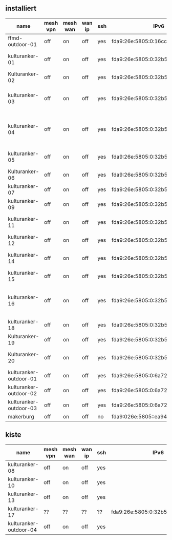 installiert
-----------

name                   | mesh vpn | mesh wan | wan ip | ssh | IPv6                                | standort
---------------------- | -------- | -------- | ------ | --- | ----------------------------------- | --------
ffmd-outdoor-01        | off      | on       | off    | yes | fda9:26e:5805:0:16cc:20ff:fe6e:2090 | dach richtung kaufland
kulturanker-01         | off      | on       | off    | yes | fda9:26e:5805:0:32b5:c2ff:fed9:97d8 | durchgang hof bar zu hof burger
Kulturanker-02         | off      | on       | off    | yes | fda9:26e:5805:0:32b5:c2ff:fed9:97c2 | orga
kulturanker-03         | off      | on       | off    | yes | fda9:26e:5805:0:32b5:c2ff:fed9:982a | haus 1, e.g. zwischen 20 und orga (holzhund)
kulturanker-04         | off      | on       | off    | yes | fda9:26e:5805:0:32b5:c2ff:fed9:9706 | patchraum video hinter hauptpatchraum (switch von felix)
kulturanker-05         | off      | on       | off    | yes | fda9:26e:5805:0:32b5:c2ff:fed9:9774 | haus 1 eg, kunst kloster museum
Kulturanker-06         | off      | on       | off    | yes | fda9:26e:5805:0:32b5:c2ff:fed9:9810 | wache (felix)
kulturanker-07         | off      | on       | off    | yes | fda9:26e:5805:0:32b5:c2ff:fed9:acb4 | Zelle 0.32 (eg HG)
kulturanker-09         | off      | on       | off    | yes | fda9:26e:5805:0:32b5:c2ff:fed9:9784 | Zelle 0.14 (eg HG)
kulturanker-11         | off      | on       | off    | yes | fda9:26e:5805:0:32b5:c2ff:fed9:b0ca | orgagebäude eg ecke glaskasten
kulturanker-12         | off      | on       | off    | yes | fda9:26e:5805:0:32b5:c2ff:fed9:ab64 | Haus 1 EG, nahe Küche
kulturanker-14         | off      | on       | off    | yes | fda9:26e:5805:0:32b5:c2ff:fed9:9822 | küche (zwischen hof bar und dome)
kulturanker-15         | off      | on       | off    | yes | fda9:26e:5805:0:32b5:c2ff:fed9:9806 | haus 1, 1. og, über knoten 03
kulturanker-16         | off      | on       | off    | yes | fda9:26e:5805:0:32b5:c2ff:fed9:acf2 | DJungle Floor (über Plattenspieler über Tür hinten rechts)
kulturanker-18         | off      | on       | off    | yes | fda9:26e:5805:0:32b5:c2ff:fed9:9792 | turnhalle bühne
Kulturanker-19         | off      | on       | off    | yes | fda9:26e:5805:0:32b5:c2ff:fed9:9868 | turnhalle empore
Kulturanker-20         | off      | on       | off    | yes | fda9:26e:5805:0:32b5:c2ff:fed9:97e0 | patchraum verwaltung haus 1
kulturanker-outdoor-01 | off      | on       | off    | yes | fda9:26e:5805:0:6a72:51ff:fe28:80f  | dach haus 1 zum hof mit bar
kulturanker-outdoor-02 | off      | on       | off    | yes | fda9:26e:5805:0:6a72:51ff:fe28:10fb | dach haus 1 zum dome
kulturanker-outdoor-03 | off      | on       | off    | yes | fda9:26e:5805:0:6a72:51ff:fe28:10fe | fenster über makerburg
makerburg              | off      | on       | off    | no  | fda9:026e:5805::ea94:f6ff:fe62:a45c | makerburg

kiste
-----

name                   | mesh vpn | mesh wan | wan ip | ssh | IPv6                                | standort
---------------------- | -------- | -------- | ------ | --- | ----------------------------------- | --------
kulturanker-08         | off      | on       | off    | yes |                                     | kiste
kulturanker-10         | off      | on       | off    | yes |                                     | kiste
kulturanker-13         | off      | on       | off    | yes |                                     | kiste
kulturanker-17         | ??       | ??       | ??     | ??  | fda9:26e:5805:0:32b5:c2ff:fed9:97b2 | kiste
kulturanker-outdoor-04 | off      | on       | off    | yes |                                     | kiste

